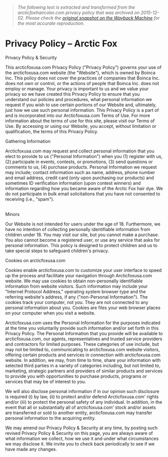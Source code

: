 > *The following text is extracted and transformed from the arcticfoxhaircolor.com privacy policy that was archived on 2015-12-02. Please check the [original snapshot on the Wayback Machine](https://web.archive.org/web/20151202033302id_/http%3A//arcticfoxhaircolor.com/pages/privacy-policy) for the most accurate reproduction.*

# Privacy Policy – Arctic Fox

Privacy Policy & Security  
  
This arcticfoxusa.com Privacy Policy ("Privacy Policy") governs your use of the arcticfoxusa.com website (the "Website"), which is owned by Boinca Inc. This policy does not cover the practices of companies that Boinca Inc. does not own or control, or the actions of people that Boinca Inc. does not employ or manage. Your privacy is important to us and we value your privacy so we have created this Privacy Policy to ensure that you understand our policies and procedures, what personal information we request if you wish to use certain portions of our Website and, ultimately, just how we use such personal information. This Privacy Policy is a part of and is incorporated into our Arcticfoxusa.com Terms of Use. For more information about the terms of use for this site, please visit our Terms of Use. By accessing or using our Website, you accept, without limitation or qualification, the terms of this Privacy Policy.  


Gathering Information  
  
Arcticfoxusa.com may request and collect personal information that you elect to provide to us ("Personal Information") when you (1) register with us, (2) participate in events, contests, or promotions, (3) send questions or comments to us, (4) purchase products. Personal Information we request may include; contact information such as name, address, phone number and email address, credit card (only upon purchasing our products) and sometimes ID verification information (upon contest winners) and information regarding how you became aware of the Arctic Fox hair dye. We do not participate in bulk email solicitations that you have not consented to receiving (i.e., "spam").  
  
   
Minors   
  
Our Website is not intended for users under the age of 18. Furthermore, we have no intention of collecting personally identifiable information from children under 18. You may visit our site, but you cannot make a purchase. You also cannot become a registered user, or use any service that asks for personal information. This policy is designed to protect children and us to take special steps to safeguard children's privacy.  


Cookies on arcticfoxusa.com  
  
Cookies enable arcticfoxusa.com to customize your user interface to speed up the process and facilitate your navigation through Arcticfoxusa.com website. We may use cookies to obtain non-personally identifiable information from website visitors. Such information may include your "Internet Protocol Address," operating system browser type and the referring website's address, if any ("non-Personal Information"). The cookies track your computer, not you. They are not connected to any personal information about you. Cookies are files your web browser places on your computer when you visit a website.   
  
Arcticfoxusa.com uses the Personal Information for the purposes indicated at the time you voluntarily provide such information and/or set forth in this Privacy Policy. The Personal Information that you provide will be available to arcticfoxusa.com, our agents, representatives and trusted service providers and contractors for limited purposes. These categories of use include, but may not be limited to, communicating to arcticfoxusa.com website visitors, offering certain products and services in connection with arcticfoxusa.com website. In addition, we may, from time to time, share your information with selected third parties in a variety of categories including, but not limited to, marketing, strategic partners and providers of similar products and services to provide you with opportunities to purchase products, programs or services that may be of interest to you.  
  
We will also disclose personal information if in our opinion such disclosure is required (i) by law, (ii) to protect and/or defend Arcticfoxusa.com' rights and/or (iii) to protect the personal safety of any individual. In addition, in the event that all or substantially all of arcticfoxusa.com' stock and/or assets are transferred or sold to another entity, arcticfoxusa.com may transfer personal information to the acquiring entity.  
  
We may amend our Privacy Policy & Security at any time, by posting such revised Privacy Policy & Security on this page, you are always aware of what information we collect, how we use it and under what circumstances we may disclose it. We invite you to check back periodically to see if we have made any changes. 
